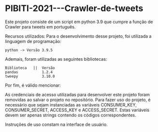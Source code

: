 # PIBITI-2021---Crawler-de-tweets
Este projeto consiste de um script em python 3.9 que cumpre a função de Crawler para tweets em português. 

Recursos utilizados:
Para o desenvolvimento desse projeto, foi utilizada a linguagem de programação:
                
    python -> Versão 3.9.5

Ademais, foram utilizadas as seguintes bibliotecas:
            
    Biblioteca   ||  Versão
    pandas           1.2.4
    tweepy           3.10.0

Por fim, é válido mencionar:

  As credenciais de acesso utilizadas para desenvolver este projeto foram removidas ao salvar o projeto no repositório.
  Para fazer uso do projeto, é necessário que sejam instanciadas as variáveis CONSUMER_KEY, CONSUMER_SECRET, ACCESS_KEY e ACCESS_SECRET.
  Estas variáveis devem ser apenas strings contendo os códigos correspondentes.
            


Instruções de uso constam na interface de usuário.
